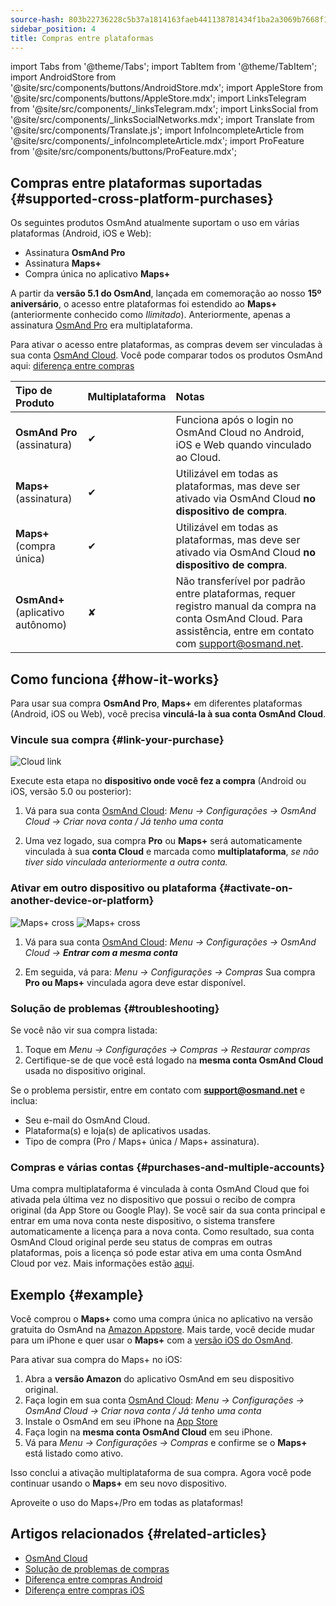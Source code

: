 ```yaml
---
source-hash: 803b22736228c5b37a1814163faeb441138781434f1ba2a3069b7668f1ffe213
sidebar_position: 4
title: Compras entre plataformas
---
```

import Tabs from '@theme/Tabs';
import TabItem from '@theme/TabItem';
import AndroidStore from '@site/src/components/buttons/AndroidStore.mdx';
import AppleStore from '@site/src/components/buttons/AppleStore.mdx';
import LinksTelegram from '@site/src/components/_linksTelegram.mdx';
import LinksSocial from '@site/src/components/_linksSocialNetworks.mdx';
import Translate from '@site/src/components/Translate.js';
import InfoIncompleteArticle from '@site/src/components/_infoIncompleteArticle.mdx';
import ProFeature from '@site/src/components/buttons/ProFeature.mdx';



## Compras entre plataformas suportadas {#supported-cross-platform-purchases}

Os seguintes produtos OsmAnd atualmente suportam o uso em várias plataformas (Android, iOS e Web):

- Assinatura **OsmAnd Pro**
- Assinatura **Maps+**
- Compra única no aplicativo **Maps+**

A partir da **versão 5.1 do OsmAnd**, lançada em comemoração ao nosso **15º aniversário**, o acesso entre plataformas foi estendido ao **Maps+** (anteriormente conhecido como *Ilimitado*). Anteriormente, apenas a assinatura [OsmAnd Pro](../personal/osmand-cloud.md#cross-platform) era multiplataforma.

Para ativar o acesso entre plataformas, as compras devem ser vinculadas à sua conta [OsmAnd Cloud](../personal/osmand-cloud.md#login).
Você pode comparar todos os produtos OsmAnd aqui: [diferença entre compras](https://osmand.net/docs/user/purchases/android/#difference-between-purchases)

| **Tipo de Produto** | **Multiplataforma** | **Notas** |
|:-------------------------------|:--------------------|:--------------------------------------------------------------------------|
| **OsmAnd Pro** (assinatura) | ✔ | Funciona após o login no OsmAnd Cloud no Android, iOS e Web quando vinculado ao Cloud. |
| **Maps+** (assinatura) | ✔ | Utilizável em todas as plataformas, mas deve ser ativado via OsmAnd Cloud **no dispositivo de compra**. |
| **Maps+** (compra única) | ✔ | Utilizável em todas as plataformas, mas deve ser ativado via OsmAnd Cloud **no dispositivo de compra**. |
| **OsmAnd+** (aplicativo autônomo) | ✘ | Não transferível por padrão entre plataformas, requer registro manual da compra na conta OsmAnd Cloud. Para assistência, entre em contato com support@osmand.net. |


## Como funciona {#how-it-works}

Para usar sua compra **OsmAnd Pro**, **Maps+** em diferentes plataformas (Android, iOS ou Web), você precisa **vinculá-la à sua conta OsmAnd Cloud**.

### Vincule sua compra {#link-your-purchase}

![Cloud link](@site/static/img/purchases/cloud_activation.png)

Execute esta etapa no **dispositivo onde você fez a compra** (Android ou iOS, versão 5.0 ou posterior):

1. Vá para sua conta [OsmAnd Cloud](../personal/osmand-cloud.md#login):
   _Menu → Configurações → OsmAnd Cloud → Criar nova conta / Já tenho uma conta_

2. Uma vez logado, sua compra **Pro** ou **Maps+** será automaticamente vinculada à sua **conta Cloud** e marcada como **multiplataforma**, *se não tiver sido vinculada anteriormente a outra conta.*



### Ativar em outro dispositivo ou plataforma {#activate-on-another-device-or-platform}

![Maps+ cross](@site/static/img/purchases/cross_purchase.png)
![Maps+ cross](@site/static/img/purchases/cross_purchase_1.png)

1. Vá para sua conta [OsmAnd Cloud](../personal/osmand-cloud.md#login):
   *Menu → Configurações → OsmAnd Cloud →* ***Entrar com a mesma conta***

2. Em seguida, vá para:
   *Menu → Configurações → Compras*
   Sua compra **Pro ou Maps+** vinculada agora deve estar disponível.


### Solução de problemas {#troubleshooting}

Se você não vir sua compra listada:

1. Toque em *Menu → Configurações → Compras → Restaurar compras*
2. Certifique-se de que você está logado na **mesma conta OsmAnd Cloud** usada no dispositivo original.

Se o problema persistir, entre em contato com **support@osmand.net** e inclua:

- Seu e-mail do OsmAnd Cloud.
- Plataforma(s) e loja(s) de aplicativos usadas.
- Tipo de compra (Pro / Maps+ única / Maps+ assinatura).


### Compras e várias contas {#purchases-and-multiple-accounts}

Uma compra multiplataforma é vinculada à conta OsmAnd Cloud que foi ativada pela última vez no dispositivo que possui o recibo de compra original (da App Store ou Google Play). Se você sair da sua conta principal e entrar em uma nova conta neste dispositivo, o sistema transfere automaticamente a licença para a nova conta. Como resultado, sua conta OsmAnd Cloud original perde seu status de compras em outras plataformas, pois a licença só pode estar ativa em uma conta OsmAnd Cloud por vez. Mais informações estão [aqui](../troubleshooting/purchases_payments.md#purchase-association-with-multiple-osmand-cloud-accounts).


## Exemplo {#example}

Você comprou o **Maps+** como uma compra única no aplicativo na versão gratuita do OsmAnd na [Amazon Appstore](https://www.amazon.com/OsmAnd-Maps-Navigation/dp/B00D0SA8I8).
Mais tarde, você decide mudar para um iPhone e quer usar o **Maps+** com a [versão iOS do OsmAnd](https://apps.apple.com/app/osmand-maps-travel-navigate/id934850257).

Para ativar sua compra do Maps+ no iOS:

1. Abra a **versão Amazon** do aplicativo OsmAnd em seu dispositivo original.
2. Faça login em sua conta [OsmAnd Cloud](../personal/osmand-cloud.md#login):
   *Menu → Configurações → OsmAnd Cloud → Criar nova conta / Já tenho uma conta*
3. Instale o OsmAnd em seu iPhone na [App Store](https://apps.apple.com/app/osmand-maps-travel-navigate/id934850257)
4. Faça login na **mesma conta OsmAnd Cloud** em seu iPhone.
5. Vá para *Menu → Configurações → Compras* e confirme se o **Maps+** está listado como ativo.

Isso conclui a ativação multiplataforma de sua compra. Agora você pode continuar usando o **Maps+** em seu novo dispositivo.

Aproveite o uso do Maps+/Pro em todas as plataformas!


## Artigos relacionados {#related-articles}

- [OsmAnd Cloud](../personal/osmand-cloud.md)
- [Solução de problemas de compras](../troubleshooting/purchases_payments.md)
- [Diferença entre compras Android](./android.md#difference-between-purchases-android)
- [Diferença entre compras iOS](./ios.md#difference-between-purchases-ios)